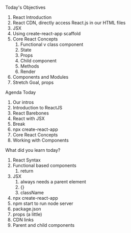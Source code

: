 Today's Objectives

1. React Introduction
2. React CDN, directly access React.js in our HTML files
3. JSX
4. Using create-react-app scaffold
5. Core React Concepts
   1. Functional v class component
   2. State
   3. Props
   4. Child component
   5. Methods
   6. Render
6. Components and Modules
7. Stretch Goal, props


Agenda Today

1. Our intros
2. Introduction to ReactJS
3. React Barebones
4. React with JSX
5. Break
6. npx create-react-app
7. Core React Concepts
8. Working with Components


What did you learn today?

1. React Syntax
2. Functional based components
   1. return
3. JSX
   1. always needs a parent element
   2. {}
   3. className
4. npx create-react-app
5. npm start to run node server
6. package.json
7. props (a little)
8. CDN links
9.  Parent and child components
